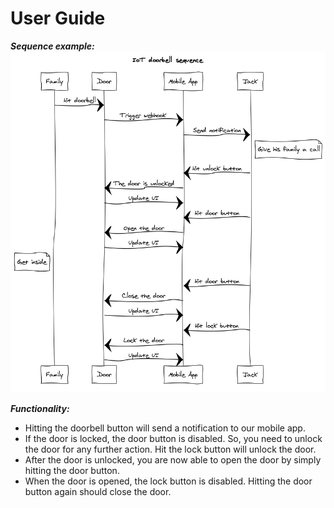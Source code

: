 # User Guide

***Sequence example:***
![alt text](IoT_doorbell_sequence.png)

***Functionality:***
- Hitting the doorbell button will send a notification to our mobile app.
- If the door is locked, the door button is disabled. So, you need to unlock the door for any further action. Hit the lock button will unlock the door.
- After the door is unlocked, you are now able to open the door by simply hitting the door button.
- When the door is opened, the lock button is disabled. Hitting the door button again should close the door.